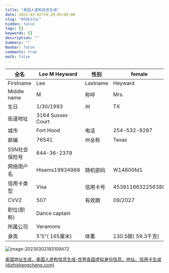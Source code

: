 ```yaml
---
title: "美国人虚构信息生成"
date: 2023-03-02T19:29:05+08:00
slug: "056b17ac"
hidden: false
tags: []
keywords: []
description: ""
Summary: ""
Navbar: false
comments: true
math: false
---
```




<!--more-->

| 全名          | Lee M Heyward      | 性别     | female              |
| ------------- | ------------------ | -------- | ------------------- |
| Firstname     | Lee                | Lastname | Heyward             |
| Middle name   | M                  | 称呼     | Mrs.                |
| 生日          | 1/30/1993          | 州       | TX                  |
| 街道地址      | 3164  Sussex Court |          |                     |
| 城市          | Fort  Hood         | 电话     | 254-532-9287        |
| 邮编          | 76541              | 州全称   | Texas               |
| SSN社会保险号 | 644-36-2379        |          |                     |
| 网络用户名    | Hisems19934988     | 随机密码 | W14800fd1           |
| 信用卡类型    | Visa               | 信用卡号 | 4539116632256380    |
| CVV2          | 507                | 有效期   | 09/2027             |
| 职位(职称)    | Dance  captain     |          |                     |
| 所属公司      | Veramons           |          |                     |
| 身高          | 5'5"(  165厘米)    | 体重     | 130.5磅(  59.3千克) |



![image-20230302193109472](https://file.picacg.mom/img/202303021931527.png)

[美国地址生成，美国人虚构信息生成-世界各国虚拟身份信息、地址、信用卡生成 (dizhishengcheng.com)](https://www.dizhishengcheng.com/)
